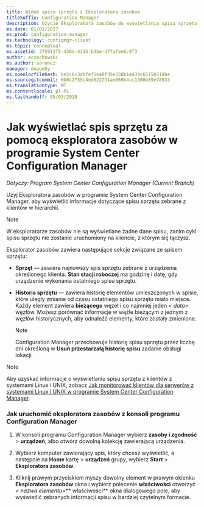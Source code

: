 ```yaml
---
title: Widok spisu sprzętu z Eksploratora zasobów
titleSuffix: Configuration Manager
description: Użycie Eksploratora zasobów do wyświetlania spisu sprzętu w programie System Center Configuration Manager.
ms.date: 01/03/2017
ms.prod: configuration-manager
ms.technology: configmgr-client
ms.topic: conceptual
ms.assetid: 375912f5-436d-4315-bdbe-d77afee6c9f3
author: aczechowski
ms.author: aaroncz
manager: dougeby
ms.openlocfilehash: be2c8c3dbfef5ea0f35e338b14439c65150310be
ms.sourcegitcommit: 0b0c2735c4ed822731ae069b4cc1380e89e78933
ms.translationtype: MT
ms.contentlocale: pl-PL
ms.lasthandoff: 05/03/2018
---
```

# <a name="how-to-use-resource-explorer-to-view-hardware-inventory-in-system-center-configuration-manager"></a>Jak wyświetlać spis sprzętu za pomocą eksploratora zasobów w programie System Center Configuration Manager

*Dotyczy: Program System Center Configuration Manager (Current Branch)*

Użyj Eksploratora zasobów w programie System Center Configuration Manager, aby wyświetlić informacje dotyczące spisu sprzętu zebrane z klientów w hierarchii.  

> [!NOTE]  
>  W eksploratorze zasobów nie są wyświetlane żadne dane spisu, zanim cykl spisu sprzętu nie zostanie uruchomiony na kliencie, z którym się łączysz.  

 Eksplorator zasobów zawiera następujące sekcje związane ze spisem sprzętu:  

-   **Sprzęt** — zawiera najnowszy spis sprzętu zebrane z urządzenia określonego klienta.  **Stan stacji roboczej** ma godzinę i datę, gdy urządzenie wykonania ostatniego spisu sprzętu.  

-   **Historia sprzętu** — zawiera historię elementów umieszczonych w spisie, które uległy zmianie od czasu ostatniego spisu sprzętu miało miejsce. Każdy element zawiera **bieżącego** węzeł i co najmniej jeden *< data\>*  węzłów. Możesz porównać informacje w węźle bieżącym z jednym z węzłów historycznych, aby odnaleźć elementy, które zostały zmienione.  

    > [!NOTE]  
    >  Configuration Manager przechowuje historię spisu sprzętu przez liczbę dni określoną w **Usuń przestarzałą historię spisu** zadanie obsługi lokacji  

> [!NOTE]  
>  Aby uzyskać informacje o wyświetlaniu spisu sprzętu z klientów z systemami Linux i UNIX, zobacz [Jak monitorować klientów dla serwerów z systemami Linux i UNIX w programie System Center Configuration Manager](../../../../core/clients/manage/monitor-clients-for-linux-and-unix-servers.md).  

### <a name="how-to-run-resource-explorer-from-the-configuration-manager-console"></a>Jak uruchomić eksploratora zasobów z konsoli programu Configuration Manager  

1.  W konsoli programu Configuration Manager wybierz **zasoby i zgodność** > **urządzeń**, albo otwórz dowolną kolekcję zawierającą urządzenia.  

3.  Wybierz komputer zawierający spis, który chcesz wyświetlić, a następnie na **Home** kartę > **urządzeń** grupy, wybierz **Start** >  **Eksploratora zasobów**.   

4.  Kliknij prawym przyciskiem myszy dowolny element w prawym okienku **Eksploratora zasobów** okna i wybierz polecenie **właściwości** otworzyć *< nazwa elementu\>*** właściwości** okna dialogowego pole, aby wyświetlić zebranych informacji spisu w bardziej czytelnym formacie.  

